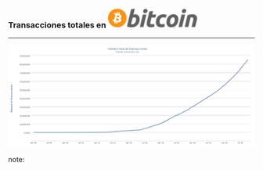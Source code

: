### Transacciones totales en ![Bitcoin](resources/logo_bitcoin.png)<!-- .element: style="border:0px; box-shadow: 0 0 0 rgba(0, 0, 0, 0); vertical-align: middle;" -->
----------------
![Transacciones de Bitcoin](resources/transactions.png)<!-- .element: style="border:0px; box-shadow: 0 0 0 rgba(0, 0, 0, 0); vertical-align: middle;" -->

note:

